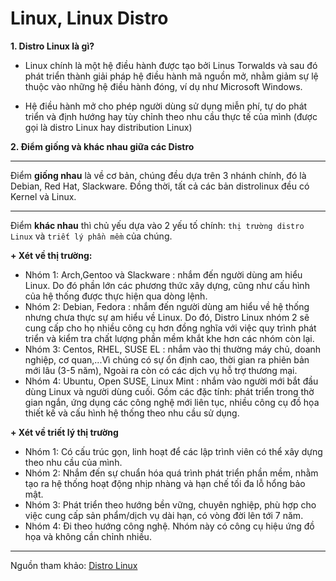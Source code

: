 # Linux, Linux Distro 
**1. Distro Linux là gì?**

- Linux chính là một hệ điều hành được tạo bởi Linus Torwalds và sau đó phát triển thành giải pháp hệ điều hành mã nguồn mở, nhằm giảm sự lệ thuộc vào những hệ điều hành đóng, ví dụ như Microsoft Windows.

- Hệ điều hành mở cho phép người dùng sử dụng miễn phí, tự do phát triển và định hướng hay tùy chỉnh theo nhu cầu thực tế của mình (được gọi là distro Linux hay distribution Linux)

**2. Điểm giống và khác nhau giữa các Distro** 

---

Điểm **giống nhau** là về cơ bản, chúng đều dựa trên 3 nhánh chính, đó là Debian, Red Hat, Slackware. Đồng thời, tất cả các bản distrolinux đều có Kernel và Linux.

---

Điểm **khác nhau** thì chủ yếu dựa vào 2 yếu tố chính: `thị trường distro Linux` và `triết lý phần mềm` của chúng. 

**+ Xét về thị trường:**

  - Nhóm 1: Arch,Gentoo và Slackware : nhắm đến người dùng am hiểu Linux. Do đó phần lớn các phương thức xây dựng, cũng như cấu hình của hệ thống được thực hiện qua dòng lệnh.
  - Nhóm 2: Debian, Fedora : nhắm đến người dùng am hiểu về hệ thống nhưng chưa thực sự am hiểu về Linux. Do đó, Distro Linux nhóm 2 sẽ cung cấp cho họ nhiều công cụ hơn đồng nghĩa với việc quy trình phát triển và kiểm tra chất lượng phần mềm khắt khe hơn các nhóm còn lại.
  - Nhóm 3: Centos, RHEL, SUSE EL : nhắm vào thị thường máy chủ, doanh nghiệp, cơ quan,...Vì chúng có sự ổn định cao, thời gian ra phiên bản mới lâu (3-5 năm), Ngoài ra còn có các dịch vụ hỗ trợ thương mại.
  - Nhóm 4: Ubuntu, Open SUSE, Linux Mint : nhắm vào người mới bắt đầu dùng Linux và người dùng cuối. Gồm các đặc tính: phát triển trong thờ gian ngắn, ứng dụng các công nghệ mới liên tục, nhiều công cụ đồ họa thiết kế và cấu hình hệ thống theo nhu cầu sử dụng.


**+ Xét về triết lý thị trường**


   - Nhóm 1: Có cấu trúc gọn, linh hoạt để các lập trình viên có thể xây dựng theo nhu cầu của mình.
   - Nhóm 2: Nhắm đến sự chuẩn hóa quá trình phát triển phần mềm, nhằm tạo ra hệ thống hoạt động nhịp nhàng và hạn chế tối đa lỗ hổng bảo mật.
   - Nhóm 3: Phát triển theo hướng bền vững, chuyên nghiệp, phù hợp cho việc cung cấp sản phẩm/dịch vụ dài hạn, có vòng đời lên tới 7 năm.
   - Nhóm 4: Đi theo hướng công nghệ. Nhóm này có công cụ hiệu ứng đồ họa và không cần chỉnh nhiều.

--- 
Nguồn tham khảo: [Distro Linux](https://hostingviet.vn/distro-linux-la-gi)

